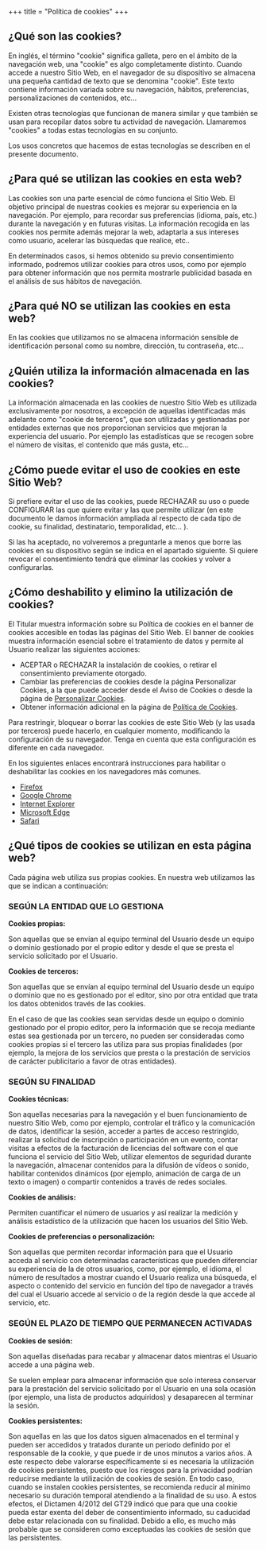 +++
title = "Política de cookies"
+++

## ¿Qué son las cookies?

En inglés, el término "cookie" significa galleta, pero en el ámbito de la navegación web, una
"cookie" es algo completamente distinto. Cuando accede a nuestro Sitio Web, en el
navegador de su dispositivo se almacena una pequeña cantidad de texto que se denomina
"cookie". Este texto contiene información variada sobre su navegación, hábitos,
preferencias, personalizaciones de contenidos, etc...

Existen otras tecnologías que funcionan de manera similar y que también se usan para
recopilar datos sobre tu actividad de navegación. Llamaremos "cookies" a todas estas
tecnologías en su conjunto.

Los usos concretos que hacemos de estas tecnologías se describen en el presente
documento.

## ¿Para qué se utilizan las cookies en esta web?

Las cookies son una parte esencial de cómo funciona el Sitio Web. El objetivo principal de
nuestras cookies es mejorar su experiencia en la navegación. Por ejemplo, para recordar sus
preferencias (idioma, país, etc.) durante la navegación y en futuras visitas. La información
recogida en las cookies nos permite además mejorar la web, adaptarla a sus intereses como
usuario, acelerar las búsquedas que realice, etc..

En determinados casos, si hemos obtenido su previo consentimiento informado, podremos
utilizar cookies para otros usos, como por ejemplo para obtener información que nos
permita mostrarle publicidad basada en el análisis de sus hábitos de navegación.

## ¿Para qué NO se utilizan las cookies en esta web?

En las cookies que utilizamos no se almacena información sensible de identificación
personal como su nombre, dirección, tu contraseña, etc...

## ¿Quién utiliza la información almacenada en las cookies?

La información almacenada en las cookies de nuestro Sitio Web es utilizada exclusivamente
por nosotros, a excepción de aquellas identificadas más adelante como "cookie de
terceros", que son utilizadas y gestionadas por entidades externas que nos proporcionan
servicios que mejoran la experiencia del usuario. Por ejemplo las estadísticas que se
recogen sobre el número de visitas, el contenido que más gusta, etc...

## ¿Cómo puede evitar el uso de cookies en este Sitio Web?

Si prefiere evitar el uso de las cookies, puede RECHAZAR su uso o puede CONFIGURAR las
que quiere evitar y las que permite utilizar (en este documento le damos información
ampliada al respecto de cada tipo de cookie, su finalidad, destinatario, temporalidad, etc... ).

Si las ha aceptado, no volveremos a preguntarle a menos que borre las cookies en su
dispositivo según se indica en el apartado siguiente. Si quiere revocar el consentimiento
tendrá que eliminar las cookies y volver a configurarlas.

## ¿Cómo deshabilito y elimino la utilización de cookies?

El Titular muestra información sobre su Política de cookies en el banner de cookies
accesible en todas las páginas del Sitio Web. El banner de cookies muestra información
esencial sobre el tratamiento de datos y permite al Usuario realizar las siguientes acciones:

* ACEPTAR o RECHAZAR la instalación de cookies, o retirar el consentimiento previamente otorgado.
* Cambiar las preferencias de cookies desde la página Personalizar Cookies, a la que puede acceder desde el Aviso de Cookies o desde la página de [Personalizar Cookies](https://vegacelona.com/personalizar-cookies/).
* Obtener información adicional en la página de [Política de Cookies](https://vegacelona.com/politica-de-cookies/).

Para restringir, bloquear o borrar las cookies de este Sitio Web (y las usada por terceros)
puede hacerlo, en cualquier momento, modificando la configuración de su navegador.
Tenga en cuenta que esta configuración es diferente en cada navegador.

En los siguientes enlaces encontrará instrucciones para habilitar o deshabilitar las cookies
en los navegadores más comunes.

* [Firefox](http://support.mozilla.org/es/kb/habilitar-y-deshabilitar-cookies-que-los-sitios-we)
* [Google Chrome](https://support.google.com/chrome/answer/95647?hl=es)
* [Internet Explorer](https://support.microsoft.com/es-es/help/17442/windows-internet-explorer-delete-manage-cookies#ie=%22ie-10)
* [Microsoft Edge](https://support.microsoft.com/es-es/help/4468242/microsoft-edge-browsing-data-and-privacy)
* [Safari](http://support.apple.com/kb/HT1677?viewlocale=es_ES)

## ¿Qué tipos de cookies se utilizan en esta página web?

Cada página web utiliza sus propias cookies. En nuestra web utilizamos las que se indican a
continuación:

### SEGÚN LA ENTIDAD QUE LO GESTIONA

**Cookies propias:**

Son aquellas que se envían al equipo terminal del Usuario desde un equipo o dominio
gestionado por el propio editor y desde el que se presta el servicio solicitado por el Usuario.

**Cookies de terceros:**

Son aquellas que se envían al equipo terminal del Usuario desde un equipo o dominio que
no es gestionado por el editor, sino por otra entidad que trata los datos obtenidos través
de las cookies.

En el caso de que las cookies sean servidas desde un equipo o dominio gestionado por el
propio editor, pero la información que se recoja mediante estas sea gestionada por un
tercero, no pueden ser consideradas como cookies propias si el tercero las utiliza para sus
propias finalidades (por ejemplo, la mejora de los servicios que presta o la prestación de
servicios de carácter publicitario a favor de otras entidades).

### SEGÚN SU FINALIDAD

**Cookies técnicas:**

Son aquellas necesarias para la navegación y el buen funcionamiento de nuestro Sitio Web,
como por ejemplo, controlar el tráfico y la comunicación de datos, identificar la sesión,
acceder a partes de acceso restringido, realizar la solicitud de inscripción o participación en
un evento, contar visitas a efectos de la facturación de licencias del software con el que
funciona el servicio del Sitio Web, utilizar elementos de seguridad durante la navegación,
almacenar contenidos para la difusión de vídeos o sonido, habilitar contenidos dinámicos
(por ejemplo, animación de carga de un texto o imagen) o compartir contenidos a través de
redes sociales.

**Cookies de análisis:**

Permiten cuantificar el número de usuarios y así realizar la medición y análisis estadístico de
la utilización que hacen los usuarios del Sitio Web.

**Cookies de preferencias o personalización:**

Son aquellas que permiten recordar información para que el Usuario acceda al servicio con
determinadas características que pueden diferenciar su experiencia de la de otros usuarios,
como, por ejemplo, el idioma, el número de resultados a mostrar cuando el Usuario realiza
una búsqueda, el aspecto o contenido del servicio en función del tipo de navegador a
través del cual el Usuario accede al servicio o de la región desde la que accede al servicio,
etc.

### SEGÚN EL PLAZO DE TIEMPO QUE PERMANECEN ACTIVADAS

**Cookies de sesión:**

Son aquellas diseñadas para recabar y almacenar datos mientras el Usuario accede a una
página web.

Se suelen emplear para almacenar información que solo interesa conservar para la
prestación del servicio solicitado por el Usuario en una sola ocasión (por ejemplo, una lista
de productos adquiridos) y desaparecen al terminar la sesión.

**Cookies persistentes:**

Son aquellas en las que los datos siguen almacenados en el terminal y pueden ser
accedidos y tratados durante un periodo definido por el responsable de la cookie, y que
puede ir de unos minutos a varios años. A este respecto debe valorarse específicamente si
es necesaria la utilización de cookies persistentes, puesto que los riesgos para la privacidad
podrían reducirse mediante la utilización de cookies de sesión. En todo caso, cuando se
instalen cookies persistentes, se recomienda reducir al mínimo necesario su duración
temporal atendiendo a la finalidad de su uso. A estos efectos, el Dictamen 4/2012 del GT29
indicó que para que una cookie pueda estar exenta del deber de consentimiento informado,
su caducidad debe estar relacionada con su finalidad. Debido a ello, es mucho más
probable que se consideren como exceptuadas las cookies de sesión que las persistentes.
